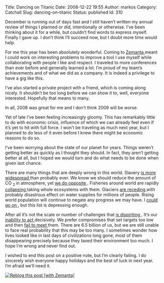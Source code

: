Title: Dancing on Titanic
Date: 2008-12-22 19:55
Author: markos
Category: Catchall
Slug: dancing-on-titanic
Status: published
Id: 310

<html>
 <body>
  <div>
   <p>
    December is running out of days fast and I still haven’t written my annual review of things I planned or did, intentionally or otherwise. I’ve been thinking about it for a while, but couldn’t find words to express myself. Finally I gave up. I don’t think I’ll succeed now, but I doubt more time would help.
   </p>
   <p>
    For me this year has been absolutely wonderful. Coming to
    <a class="zem_slink" href="http://www.zemanta.com" rel="homepage" title="Zemanta">
     Zemanta
    </a>
    meant I could work on interesting problems to improve a tool I use myself while collaborating with people I like and respect. I traveled to more conferences than ever before and generally learned a lot. I’m proud of my team’s achievements and of what we did as a company. It is indeed a privilege to have a gig like this.
   </p>
   <p>
    I’ve also started a private project with a friend, which is coming along nicely. It shouldn’t be too long before we can show it to, well, everyone interested. Hopefully that means to many.
   </p>
   <p>
    In all, 2008 was great for me and I don’t think 2009 will be worse.
   </p>
   <p>
    Yet of late I’ve been feeling increasingly gloomy. This has remarkably little to do with economic crisis, influence of which we can already feel even if it’s yet to hit with full force. I won’t be traveling as much next year, but I planned to do less of it even before I knew there might be economic reasons to do so.
   </p>
   <p>
    I’ve been worrying about the state of our planet for years. Things weren’t getting better as quickly as I thought they should. In fact, they aren’t getting better at all, but I hoped we would turn and do what needs to be done when given last chance.
   </p>
   <p>
    There are many things that are deeply wrong in this world. Slavery
    <a href="http://www.kottke.org/08/12/slavery-worse-than-ever">
     is more widespread
    </a>
    than probably ever. We know we should reduce the amount of CO
    <sub>
     2
    </sub>
    in atmosphere, yet
    <a href="http://www.mnp.nl/en/publications/2008/GlobalCO2emissionsthrough2007.html">
     we do opposite
    </a>
    . Fisheries around world are rapidly
    <a href="http://news.mongabay.com/2008/0918-hance_fish.html">
     collapsing
    </a>
    taking whole ecosystems with them. Glaciers
    <a href="http://www.guardian.co.uk/environment/2008/dec/10/poznan-brazil-climate-change-environment">
     are receding
    </a>
    with probably disastrous effect on water supplies for millions of people. Rising world population will continue to negate any progress we may have. I
    <a href="http://news.bbc.co.uk/2/hi/south_asia/7780040.stm">
     could go on
    </a>
    , but this list is depressing enough.
   </p>
   <p>
    After all it’s not the scale or number of challenges that
    <a href="http://news.bbc.co.uk/2/hi/science/nature/7786910.stm">
     is dispiriting
    </a>
    . It’s our
    <a href="http://www.guardian.co.uk/commentisfree/2008/dec/12/greenpolitics-poznan">
     inability to act
    </a>
    decisively. We prefer compromises that set targets too low and then
    <a href="http://www.bbc.co.uk/blogs/thereporters/richardblack/2008/12/when_targets_miss_the_point.html">
     fail to meet
    </a>
    them. There are 6.5 billion of us, but we are still unable to face real probability that this may be too many. I sometimes wonder how lives looked like in last days of civilizations long gone, most of them disappearing precisely because they taxed their environment too much. I hope I’m wrong and never find out.
   </p>
   <p>
    I wished to end this post on a positive note, but I’m clearly failing. I do sincerely wish everyone happy holidays and the best of luck in next year. I’m afraid we’ll need it.
   </p>
   <div class="zemanta-pixie">
    <a class="zemanta-pixie-a" href="http://reblog.zemanta.com/zemified/67028e32-0b94-43d6-ad01-e2d3a8644143/" title="Zemified by Zemanta">
     <img alt="Reblog this post [with Zemanta]" class="zemanta-pixie-img" src="http://img.zemanta.com/reblog_e.png?x-id=67028e32-0b94-43d6-ad01-e2d3a8644143"/>
    </a>
   </div>
  </div>
 </body>
</html>